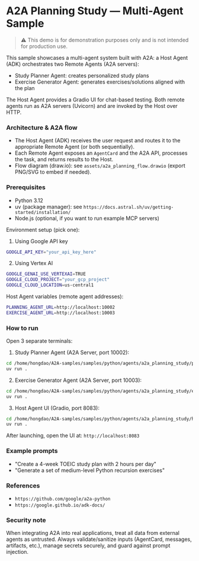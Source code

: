 # A2A Planning Study — Multi-Agent Sample

> ⚠️ This demo is for demonstration purposes only and is not intended for production use.

This sample showcases a multi-agent system built with A2A: a Host Agent (ADK) orchestrates two Remote Agents (A2A servers):
- Study Planner Agent: creates personalized study plans
- Exercise Generator Agent: generates exercises/solutions aligned with the plan

The Host Agent provides a Gradio UI for chat-based testing. Both remote agents run as A2A servers (Uvicorn) and are invoked by the Host over HTTP.

### Architecture & A2A flow

- The Host Agent (ADK) receives the user request and routes it to the appropriate Remote Agent (or both sequentially).
- Each Remote Agent exposes an `AgentCard` and the A2A API, processes the task, and returns results to the Host.
- Flow diagram (draw.io): see `assets/a2a_planning_flow.drawio` (export PNG/SVG to embed if needed).

### Prerequisites

- Python 3.12
- uv (package manager): see `https://docs.astral.sh/uv/getting-started/installation/`
- Node.js (optional, if you want to run example MCP servers)

Environment setup (pick one):

1) Using Google API key
```bash
GOOGLE_API_KEY="your_api_key_here"
```

2) Using Vertex AI
```bash
GOOGLE_GENAI_USE_VERTEXAI=TRUE
GOOGLE_CLOUD_PROJECT="your_gcp_project"
GOOGLE_CLOUD_LOCATION=us-central1
```

Host Agent variables (remote agent addresses):
```bash
PLANNING_AGENT_URL=http://localhost:10002
EXERCISE_AGENT_URL=http://localhost:10003
```

### How to run

Open 3 separate terminals:

1) Study Planner Agent (A2A Server, port 10002):
```bash
cd /home/hongdao/A2A-samples/samples/python/agents/a2a_planning_study/planning_agent
uv run .
```

2) Exercise Generator Agent (A2A Server, port 10003):
```bash
cd /home/hongdao/A2A-samples/samples/python/agents/a2a_planning_study/exercise_agent
uv run .
```

3) Host Agent UI (Gradio, port 8083):
```bash
cd /home/hongdao/A2A-samples/samples/python/agents/a2a_planning_study/host_agent
uv run .
```

After launching, open the UI at: `http://localhost:8083`

### Example prompts
- "Create a 4-week TOEIC study plan with 2 hours per day"
- "Generate a set of medium-level Python recursion exercises"

### References
- `https://github.com/google/a2a-python`
- `https://google.github.io/adk-docs/`

### Security note
When integrating A2A into real applications, treat all data from external agents as untrusted. Always validate/sanitize inputs (AgentCard, messages, artifacts, etc.), manage secrets securely, and guard against prompt injection.
